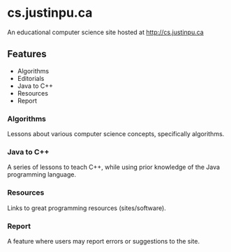 # cs.justinpu.ca
An educational computer science site hosted at http://cs.justinpu.ca

## Features

- Algorithms
- Editorials
- Java to C++
- Resources
- Report

### Algorithms

Lessons about various computer science concepts, specifically algorithms.

### Java to C++

A series of lessons to teach C++, while using prior knowledge of the Java programming language.

### Resources

Links to great programming resources (sites/software).

### Report

A feature where users may report errors or suggestions to the site.
